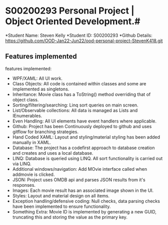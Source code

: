 # S00200293 Personal Project | Object Oriented Development.#
*Student Name:		Steven Kelly
*Student ID:		S00200293
*Github Details:	https://github.com/OOD-Jan22-Jun22/ood-personal-project-StevenK418.git

## Features implemented ##

features implemented: 
* WPF/XAML: 								All UI work.
* Class Objects: 							All code is contained within classes and some are implemented as singletons. 
* Inheritance:								Movie class has a ToString() method overriding that of object class. 
* Sorting/filtering/searching:  			Linq sort queries on main screen. 
* List/Observable collections:				All data is managed as Lists and IEnumerables. 
* Even Handling:							All UI elements have event handlers where applicable.
* Github:									Project has been Continuously deployed to github and uses gitflow for branching strategies. 
* Hand Coded XAML:							Layout and styling/material styling has been added manually in XAML. 
* Database:									The project has a codefirst approach to database creation and creates and uses a local database. 
* LINQ:										Database is queried using LINQ. All sort functionality is carried out via LINQ. 
* Additional windows/navigation: 			Add MOvie interface called when addmovie is clicked.
* JSON: 									Project uses OMDB api and parses JSON results from it's responses. 
* Images:									Each movie result has an associated image shown in the UI. 
* Styles: 									Layout and material design on all items. 
* Exception handling/defensive coding:		Null checks, data parsing checks have been implemented to ensure functionality. 
* Something Extra:							Movie ID is implemented by generating a new GUID, truncating this and storing the value as the primary key. 		